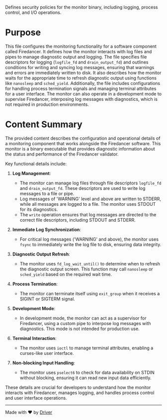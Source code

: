 <!--------------------------------------------------------------------------------->
<!-- IMPORTANT: This file is auto-generated by Driver (https://driver.ai). -------->
<!-- Manual edits may be overwritten on future commits. --------------------------->
<!--------------------------------------------------------------------------------->

Defines security policies for the monitor binary, including logging, process control, and I/O operations.

# Purpose
This file configures the monitoring functionality for a software component called Firedancer. It defines how the monitor interacts with log files and pipes to manage diagnostic output and logging. The file specifies file descriptors for logging (`logfile_fd` and `drain_output_fd`) and outlines conditions for writing and syncing log messages, ensuring that warnings and errors are immediately written to disk. It also describes how the monitor waits for the appropriate time to refresh diagnostic output using functions like `nanosleep` and `sched_yield`. Additionally, the file includes configurations for handling process termination signals and managing terminal attributes for a user interface. The monitor can also operate in a development mode to supervise Firedancer, interposing log messages with diagnostics, which is not required in production environments.
# Content Summary
The provided content describes the configuration and operational details of a monitoring component that works alongside the Firedancer software. This monitor is a binary executable that provides diagnostic information about the status and performance of the Firedancer validator.

Key functional details include:

1. **Log Management**: 
   - The monitor can manage log files through file descriptors `logfile_fd` and `drain_output_fd`. These descriptors are used to write log messages to a file or pipe. 
   - Log messages of 'WARNING' level and above are written to STDERR, while all messages are logged to a file. The monitor uses STDOUT for its diagnostics.
   - The `write` operation ensures that log messages are directed to the correct file descriptors, including STDOUT and STDERR.

2. **Immediate Log Synchronization**:
   - For critical log messages ('WARNING' and above), the monitor uses `fsync` to immediately write the log file to disk, ensuring data integrity.

3. **Diagnostic Output Refresh**:
   - The monitor uses `fd_log_wait_until()` to determine when to refresh the diagnostic output screen. This function may call `nanosleep` or `sched_yield` based on the required wait time.

4. **Process Termination**:
   - The monitor can terminate itself using `exit_group` when it receives a SIGINT or SIGTERM signal.

5. **Development Mode**:
   - In development mode, the monitor can act as a supervisor for Firedancer, using a custom pipe to interpose log messages with diagnostics. This mode is not intended for production use.

6. **Terminal Interaction**:
   - The monitor uses `ioctl` to manage terminal attributes, enabling a curses-like user interface.

7. **Non-blocking Input Handling**:
   - The monitor uses `pselect6` to check for data availability on STDIN without blocking, ensuring it can read new input data efficiently.

These details are crucial for developers to understand how the monitor interacts with Firedancer, manages logging, and handles process control and user interface operations.

---
Made with ❤️ by [Driver](https://www.driver.ai/)